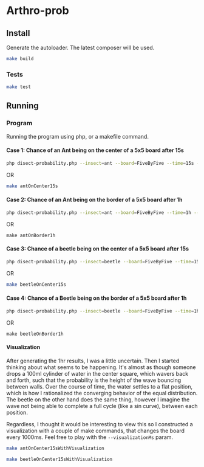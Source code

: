 # Arthro-prob

## Install
Generate the autoloader. The latest composer will be used.
```bash
make build
```

### Tests
```bash
make test
```

## Running

### Program
Running the program using php, or a makefile command.

#### Case 1: Chance of an Ant being on the center of a 5x5 board after 15s
```bash
php disect-probability.php --insect=ant --board=FiveByFive --time=15s --endProbability="[[3,3]]"
```
OR
```bash
make antOnCenter15s
```

#### Case 2: Chance of an Ant being on the border of a 5x5 board after 1h
```bash
php disect-probability.php --insect=ant --board=FiveByFive --time=1h --endProbability="[[1,1],[1,2],[1,3],[1,4],[1,5],[2,1],[3,1],[4,1],[5,1],[5,2],[5,3],[5,4],[5,5],[4,5],[3,5],[2,5]]"
```
OR
```
make antOnBorder1h
```

#### Case 3: Chance of a beetle being on the center of a 5x5 board after 15s
```bash
php disect-probability.php --insect=beetle --board=FiveByFive --time=15s --endProbability="[[3,3]]"
```
OR
```bash
make beetleOnCenter15s
```

#### Case 4: Chance of a Beetle being on the border of a 5x5 board after 1h
```bash
php disect-probability.php --insect=beetle --board=FiveByFive --time=1h --endProbability="[[1,1],[1,2],[1,3],[1,4],[1,5],[2,1],[3,1],[4,1],[5,1],[5,2],[5,3],[5,4],[5,5],[4,5],[3,5],[2,5]]"
```
OR
```
make beetleOnBorder1h
```

#### Visualization
After generating the 1hr results, I was a little uncertain. Then I started thinking about what seems to be happening. It's
almost as though someone drops a 100ml cylinder of water in the center square, which wavers back and forth, such that the 
probability is the height of the wave bouncing between walls. Over the course of time, the water settles to a flat position,
which is how I rationalized the converging behavior of the equal distribution. The beetle on the other hand does the same 
thing, however I imagine the wave not being able to complete a full cycle (like a sin curve), between each position. 

Regardless, I thought it would be interesting to view this so I constructed a visualization with a couple of make commands,
that changes the board every 1000ms. Feel free to play with the `--visualizationMs` param.

```bash
make antOnCenter15sWithVisualization
```

```bash
make beetleOnCenter15sWithVisualization
```

